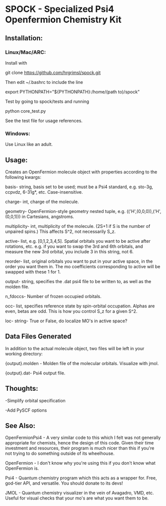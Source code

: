 # SPOCK - Specialized Psi4 Openfermion Chemistry Kit
## Installation:  
### Linux/Mac/ARC:
Install with

git clone https://github.com/hrgrimsl/spock.git

Then edit ~/.bashrc to include the line

export PYTHONPATH="${PYTHONPATH}:/home/(path to)/spock"

Test by going to spock/tests and running

python core_test.py

See the test file for usage references.

### Windows:
Use Linux like an adult.

## Usage:
Creates an OpenFermion molecule object with properties according to the following kwargs:

basis- string, basis set to be used; must be a Psi4 standard, e.g. sto-3g, ccpvdz, 6-31g*, etc.  Case-insensitive.

charge- int, charge of the molecule.

geometry- OpenFermion-style geometry nested tuple, e.g. (('H',(0,0,0)),('H',(0,0,1))) in Cartesians, angstroms. 

multiplicity- int, multiplicity of the molecule.  (2S+1 if S is the number of unpaired spins.)  This affects S^2, not necessarily S_z.

active- list, e.g. [0,1,2,3,4,5].  Spatial orbitals you want to be active after rotations, etc.  e.g. if you want to swap the 3rd and 6th orbitals, and measure the new 3rd orbital, you include 3 in this string, not 6.

reorder- list, original orbitals you want to put in your active space, in the order you want them in.  The mo coefficients corresponding to active will be swapped with these 1 for 1.

output- string, specifies the .dat psi4 file to be written to, as well as the molden file.  

n_fdoccs- Number of frozen occupied orbitals.

occ- list, specifies reference state by spin-orbital occupation.  Alphas are even, betas are odd.  This is how you control S_z for a given S^2.

loc- string- True or False, do localize MO's in active space? 

## Data Files Generated
In addition to the actual molecule object, two files will be left in your working directory:

{output}.molden - Molden file of the molecular orbitals.  Visualize with jmol.

{output}.dat- Psi4 output file.

## Thoughts:
-Simplify orbital specification

-Add PySCF options

## See Also:

OpenFermionPsi4 - A very similar code to this which I felt was not generally appropriate for chemists, hence the design of this code.  Given their time investment and resources, their program is much nicer than this if you're not trying to do something outside of its wheelhouse.

OpenFermion - I don't know why you're using this if you don't know what OpenFermion is.

Psi4 - Quantum chemistry program which this acts as a wrapper for.  Free, god-tier API, and versatile.  You should donate to its devs!

JMOL - Quantum chemistry visualizer in the vein of Avagadro, VMD, etc.  Useful for visual checks that your mo's are what you want them to be.


